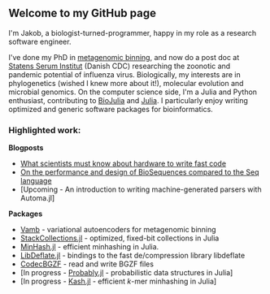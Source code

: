 ## Welcome to my GitHub page

I'm Jakob, a biologist-turned-programmer, happy in my role as a research software engineer.

I've done my PhD in [metagenomic binning](https://github.com/RasmussenLab/vamb), and now do a post doc at [Statens Serum Institut](https://github.com/ssi-dk) (Danish CDC) researching the zoonotic and pandemic potential of influenza virus. Biologically, my interests are in phylogenetics (wished I knew more about it!), molecular evolution and microbial genomics. On the computer science side, I'm a Julia and Python enthusiast, contributing to [BioJulia](https://biojulia.net/) and [Julia](https://github.com/JuliaLang/julia). I particularly enjoy writing optimized and generic software packages for bioinformatics.

### Highlighted work:

__Blogposts__

* [What scientists must know about hardware to write fast code](https://biojulia.net/post/hardware/)
* [On the performance and design of BioSequences compared to the Seq language](https://biojulia.net/post/seq-lang/)
* [Upcoming - An introduction to writing machine-generated parsers with Automa.jl]

__Packages__

* [Vamb](https://github.com/RasmussenLab/vamb) - variational autoencoders for metagenomic binning
* [StackCollections.jl](https://github.com/jakobnissen/StackCollections.jl) - optimized, fixed-bit collections in Julia
* [MinHash.jl](https://github.com/jakobnissen/MinHash.jl) - efficient minhashing in Julia.
* [LibDeflate.jl](https://github.com/jakobnissen/LibDeflate.jl) - bindings to the fast de/compression library libdeflate
* [CodecBGZF](https://github.com/jakobnissen/CodecBGZF.jl) - read and write BGZF files
* [In progress - [Probably.jl](https://github.com/jakobnissen/Probably.jl) - probabilistic data structures in Julia]
* [In progress - [Kash.jl](https://github.com/jakobnissen/Kash.jl) - efficient *k*-mer minhashing in Julia]
